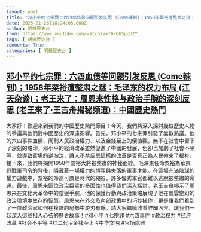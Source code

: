 ```yaml
---
layout: post
title: "邓小平的七宗罪：六四血债等问题引发反思 (Come辣钊)；1958年粟裕遭整肃之谜：毛泽东的权力布局 (江天杂谈)；老王来了：周恩来性格与政治手腕的深刻反思 (老王来了·王吉舟揭秘频道)：中國歷史熱門"
date: 2025-01-26T18:24:05.000Z
author: 明鏡歷史台
from: https://www.youtube.com/watch?v=T6-QG5pqU2Y
tags: [ 明鏡歷史台 ]
comments: True
categories: [ 明鏡歷史台 ]
---
```

<!--1737915845000-->
[邓小平的七宗罪：六四血债等问题引发反思 (Come辣钊)；1958年粟裕遭整肃之谜：毛泽东的权力布局 (江天杂谈)；老王来了：周恩来性格与政治手腕的深刻反思 (老王来了·王吉舟揭秘频道)：中國歷史熱門](https://www.youtube.com/watch?v=T6-QG5pqU2Y)
------

<div>
大家好！歡迎來到我們的中國歷史熱門節目！今天，我們將深入探討幾位歷史人物的爭議與他們對中國歷史的深遠影響。首先，邓小平的七宗罪引發了無數熱議。他的六四事件血債、阉割人民政治權力、以及金錢至上的價值觀，無不在社會中留下了深刻的烙印。邓小平的經濟改革雖然促進了中國的發展，但卻也加劇了社會不平等，並導致官場的逆淘汰，讓人不禁反思這樣的改革是否真正為人民帶來了福祉。接下來，我們將揭開1958年粟裕大將被整肅的神秘面紗。毛澤東任命粟裕為華東野戰軍司令的背後，隱藏著一場權力的博弈與失落的軍事才能。在這場充滿陰謀的權力遊戲中，粟裕的命運可謂是時代的縮影，許多優秀軍官都難以逃脫被整肅的命運。最後，周恩来這位政治巨擘的多面性也值得我們深入探討。老王吉舟揭示了周恩来在文化大革命中的陰狠手腕，他的保護行動與政治策略展現了他在風雲變幻的政治環境中生存的智慧。周恩来在外交及內部政策中的巧妙操作，更是讓我們看到了一位政治家如何在複雜的局勢中游刃有餘。請大家繼續收看詳細內容，讓我們一起深入這些扣人心弦的歷史故事！#邓小平 #七宗罪 #六四事件 #政治权力 #经济改革 #社会不平等 #红二代 #金钱至上 #中华文明 #官场腐败
</div>

